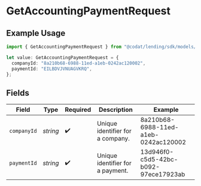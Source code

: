 # GetAccountingPaymentRequest

## Example Usage

```typescript
import { GetAccountingPaymentRequest } from "@codat/lending/sdk/models/operations";

let value: GetAccountingPaymentRequest = {
  companyId: "8a210b68-6988-11ed-a1eb-0242ac120002",
  paymentId: "EILBDVJVNUAGVKRQ",
};
```

## Fields

| Field                                | Type                                 | Required                             | Description                          | Example                              |
| ------------------------------------ | ------------------------------------ | ------------------------------------ | ------------------------------------ | ------------------------------------ |
| `companyId`                          | *string*                             | :heavy_check_mark:                   | Unique identifier for a company.     | 8a210b68-6988-11ed-a1eb-0242ac120002 |
| `paymentId`                          | *string*                             | :heavy_check_mark:                   | Unique identifier for a payment.     | 13d946f0-c5d5-42bc-b092-97ece17923ab |